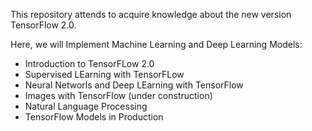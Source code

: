 This repository attends to acquire knowledge about the new version TensorFlow 2.0.

Here, we will Implement Machine Learning and Deep Learning Models:
- Introduction to TensorFLow 2.0
- Supervised LEarning with TensorFLow
- Neural Networls and Deep LEarning with TensorFlow
- Images with TensorFlow (under construction)
- Natural Language Processing
- TensorFlow Models in Production  
